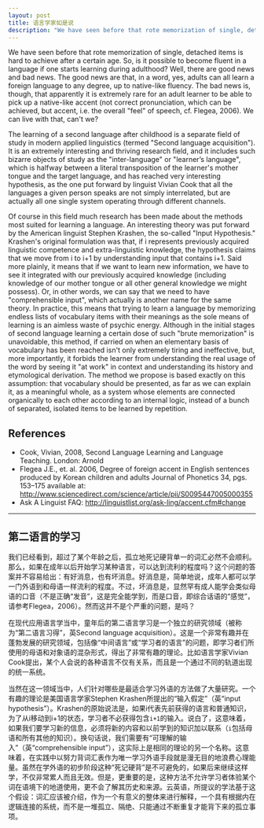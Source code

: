 ```yaml
---
layout: post
title: 语言学家如是说
description: "We have seen before that rote memorization of single, detached items is hard to achieve after a certain age. So, is it possible to become fluent in a language if one starts learning during adulthood?"
---
```


We have seen before that rote memorization of single, detached items is hard to achieve after a certain age. So, is it possible to become fluent in a language if one starts learning during adulthood? Well, there are good news and bad news. The good news are that, in a word, yes, adults can all learn a foreign language to any degree, up to native-like fluency. The bad news is, though, that apparently it is extremely rare for an adult learner to be able to pick up a native-like accent (not correct pronunciation, which can be achieved, but accent, i.e. the overall "feel" of speech, cf. Flegea, 2006). We can live with that, can't we?

The learning of a second language after childhood is a separate field of study in modern applied linguistics (termed "Second language acquisition"). It is an extremely interesting and thriving research field, and it includes such bizarre objects of study as the "inter-language" or "learner’s language", which is halfway between a literal transposition of the learner's mother tongue and the target language, and has reached very interesting hypothesis, as the one put forward by linguist Vivian Cook that all the languages a given person speaks are not simply interrelated, but are actually all one single system operating through different channels.

Of course in this field much research has been made about the methods most suited for learning a language. An interesting theory was put forward by the American linguist Stephen Krashen, the so-called "Input Hypothesis." Krashen's original formulation was that, if i represents previously acquired linguistic competence and extra-linguistic knowledge, the hypothesis claims that we move from i to i+1 by understanding input that contains i+1. Said more plainly, it means that if we want to learn new information, we have to see it integrated with our previously acquired knowledge (including knowledge of our mother tongue or all other general knowledge we might possess). Or, in other words, we can say that we need to have "comprehensible input", which actually is another name for the same theory. In practice, this means that trying to learn a language by memorizing endless lists of vocabulary items with their meanings as the sole means of learning is an aimless waste of psychic energy. Although in the initial stages of second language learning a certain dose of such "brute memorization" is unavoidable, this method, if carried on when an elementary basis of vocabulary has been reached isn't only extremely tiring and ineffective, but, more importantly, it forbids the learner from understanding the real usage of the word by seeing it "at work" in context and understanding its history and etymological derivation. The method we propose is based exactly on this assumption: that vocabulary should be presented, as far as we can explain it, as a meaningful whole, as a system whose elements are connected organically to each other according to an internal logic, instead of a bunch of separated, isolated items to be learned by repetition.

## References

- Cook, Vivian, 2008, Second Language Learning and Language Teaching. London: Arnold
- Flegea J.E., et. al. 2006, Degree of foreign accent in English sentences produced by Korean children and adults Journal of Phonetics 34, pgs. 153–175 available at: http://www.sciencedirect.com/science/article/pii/S0095447005000355
- Ask A Linguist FAQ: http://linguistlist.org/ask-ling/accent.cfm#change

---

## 第二语言的学习

我们已经看到，超过了某个年龄之后，孤立地死记硬背单一的词汇必然不会顺利。那么，如果在成年以后开始学习某种语言，可以达到流利的程度吗？这个问题的答案并不容易给出：有好消息，也有坏消息。好消息是，简单地说，成年人都可以学一门外语到和母语一样流利的程度。不过，坏消息是，显然罕有成人能学会类似母语的口音（不是正确“发音”，这是完全能学到，而是口音，即综合话语的“感觉”，请参考Flegea，2006）。然而这并不是个严重的问题，是吗？

在现代应用语言学当中，童年后的第二语言学习是一个独立的研究领域（被称为“第二语言习得”，英Second language acquisition）。这是一个非常有趣并在蓬勃发展的研究领域，包括像“中间语言”或“学习者的语言”的问题，即学习者们所使用的母语和对象语的混杂形式，得出了非常有趣的理论。比如语言学家Vivian Cook提出，某个人会说的各种语言不仅有关系，而且是一个通过不同的轨道出现的统一系统。

当然在这一领域当中，人们针对哪些是最适合学习外语的方法做了大量研究。一个有趣的理论是美国语言学家Stephen Krashen所提出的“输入假定”（英“input hypothesis”）。Krashen的原始说法是，如果i代表先前获得的语言和普通知识，为了从i移动到i+1的状态，学习者不必获得包含`i+1`的输入。说白了，这意味着，如果我们要学习新的信息，必须将新的内容和以前学到的知识加以联系（`i`包括母语和所有其他的知识）。换句话说，我们需要有“可理解的输入”（英“comprehensible input”），这实际上是相同的理论的另一个名称。这意味着，在实践中以努力背词汇表作为唯一学习外语手段就是漫无目的地浪费心理能量。虽然在学外语的初步阶段这种“死记硬背”是不可避免的，如果后来继续这样学，不仅非常累人而且无效。但是，更重要的是，这种方法不允许学习者体验某个词在语境下的地道使用，更不会了解其历史和来源。云英语，所提议的学法基于这个假设：词汇应该被介绍，作为一个有意义的整体来进行解释，一个具有根据内在逻辑连接的系统，而不是一堆孤立、隔绝、只能通过不断重复才能背下来的孤立事项。